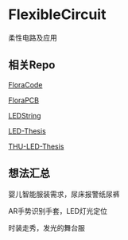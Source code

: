 # FlexibleCircuit
柔性电路及应用



## 相关Repo

[FloraCode](https://github.com/TingliangZhang/FloraCode)

[FloraPCB](https://github.com/TingliangZhang/FloraPCB)

[LEDString](https://github.com/TingliangZhang/LEDString)

[LED-Thesis](https://github.com/TingliangZhang/LED-Thesis)

[THU-LED-Thesis](https://github.com/TingliangZhang/THU-LED-Thesis)



## 想法汇总

婴儿智能服装需求，尿床报警纸尿裤

AR手势识别手套，LED灯光定位

时装走秀，发光的舞台服

